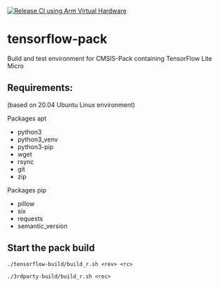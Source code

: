 [![Release CI using Arm Virtual Hardware](https://github.com/MDK-Packs/tensorflow-pack/actions/workflows/release_vht.yml/badge.svg)](https://github.com/MDK-Packs/tensorflow-pack/actions/workflows/release_vht.yml)

# tensorflow-pack
Build and test environment for CMSIS-Pack containing TensorFlow Lite Micro

## Requirements:
(based on 20.04 Ubuntu Linux environment)

Packages apt
- python3
- python3_venv
- python3-pip
- wget
- rsync
- git
- zip

Packages pip
- pillow
- six
- requests
- semantic_version

## Start the pack build

```./tensorflow-build/build_r.sh <rev> <rc>```

```./3rdparty-build/build_r.sh <rec> ```
  
  
